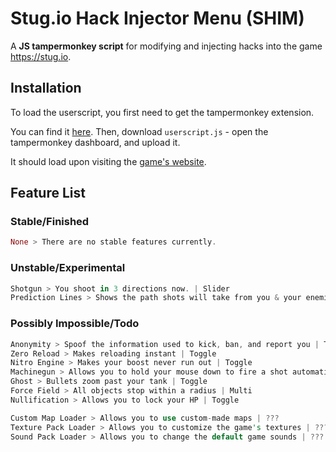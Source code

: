 # Stug.io Hack Injector Menu (SHIM)
A **JS tampermonkey script** for modifying and injecting hacks into the game https://stug.io.

## Installation
To load the userscript, you first need to get the tampermonkey extension.

You can find it [here](https://chrome.google.com/webstore/detail/tampermonkey/dhdgffkkebhmkfjojejmpbldmpobfkfo).
Then, download `userscript.js` - open the tampermonkey dashboard,
and upload it.

It should load upon visiting the [game's website](https://stug.io).

## Feature List
### Stable/Finished
```rust
None > There are no stable features currently.
```

### Unstable/Experimental
```rust
Shotgun > You shoot in 3 directions now. | Slider
Prediction Lines > Shows the path shots will take from you & your enemies, and the path a grenade will take. | Toggle
```

### Possibly Impossible/Todo
```rust
Anonymity > Spoof the information used to kick, ban, and report you | Toggle
Zero Reload > Makes reloading instant | Toggle
Nitro Engine > Makes your boost never run out | Toggle
Machinegun > Allows you to hold your mouse down to fire a shot automatically on reload | Toggle
Ghost > Bullets zoom past your tank | Toggle
Force Field > All objects stop within a radius | Multi
Nullification > Allows you to lock your HP | Toggle

Custom Map Loader > Allows you to use custom-made maps | ???
Texture Pack Loader > Allows you to customize the game's textures | ???
Sound Pack Loader > Allows you to change the default game sounds | ???
```
